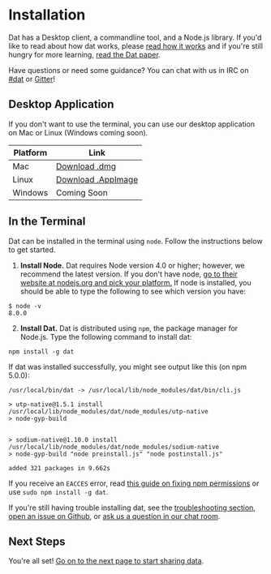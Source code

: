# Installation

Dat has a Desktop client, a commandline tool, and a Node.js library. If you'd like to read about how dat works, please [read how it works](/concepts) and if you're still hungry for more learning, [read the Dat paper](https://github.com/datproject/docs/blob/master/papers/dat-paper.pdf).

Have questions or need some guidance? You can chat with us in IRC on [#dat](http://webchat.freenode.net/?channels=dat) or [Gitter](https://gitter.im/datproject/discussions?utm_source=badge&utm_medium=badge&utm_campaign=pr-badge&utm_content=badge)!

## Desktop Application

If you don't want to use the terminal, you can use our desktop application on Mac or Linux (Windows coming soon).

| Platform | Link             |
|---------|-------------------|
| Mac     | [Download .dmg](http://datproject.github.io/dat-desktop/mac)          |
| Linux   | [Download .AppImage](http://datproject.github.io/dat-desktop/linux)          |
| Windows | Coming Soon       |


## In the Terminal

Dat can be installed in the terminal using `node`. Follow the instructions below to get started.

1. **Install Node.** Dat requires Node version 4.0 or higher; however, we recommend the latest version. If you don't have node, [go to their website at nodejs.org and pick your platform.](https://nodejs.org/en/download/) If node is installed, you should be able to type the following to see which version you have:

```
$ node -v
8.0.0
```

2. **Install Dat.** Dat is distributed using `npm`, the package manager for Node.js. Type the following command to install dat:

```
npm install -g dat
```

If dat was installed successfully, you might see output like this (on npm 5.0.0):
```
/usr/local/bin/dat -> /usr/local/lib/node_modules/dat/bin/cli.js

> utp-native@1.5.1 install /usr/local/lib/node_modules/dat/node_modules/utp-native
> node-gyp-build


> sodium-native@1.10.0 install /usr/local/lib/node_modules/dat/node_modules/sodium-native
> node-gyp-build "node preinstall.js" "node postinstall.js"

added 321 packages in 9.662s
```

If you receive an `EACCES` error, read [this guide on fixing npm permissions](https://docs.npmjs.com/getting-started/fixing-npm-permissions) or use `sudo npm install -g dat`.

If you're still having trouble installing dat, see the [troubleshooting section](/troubleshooting), [open an issue on Github](https://github.com/datproject/dat/issues/new), or [ask us a question in our chat room](https://gitter.im/datproject/discussions).

## Next Steps

You're all set! [Go on to the next page to start sharing data](/tutorial).
